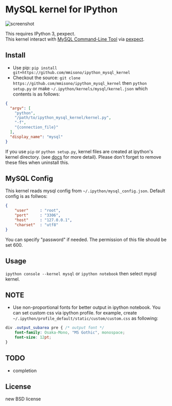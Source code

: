 # MySQL kernel for IPython

![screenshot](https://raw.githubusercontent.com/wiki/mmisono/ipython_mysql_kernel/images/screenshot.png "screenshot")

This requires IPython 3, pexpect.  
This kernel interact with [MySQL Command-Line
Tool](https://dev.mysql.com/doc/refman/5.5/en/mysql.html) via
[pexpect](https://github.com/pexpect/pexpect).

## Install
* Use pip: `pip install git+https://github.com/mmisono/ipython_mysql_kernel`
* Checkout the source: `git clone
  https://github.com/mmisono/ipython_mysql_kernel` then `python setup.py` or
  make `~/.ipython/kernels/mysql/kernel.json` which contents is as follows:


```json
{
  "argv": [
    "python",
    "/path/to/ipython_mysql_kernel/kernel.py",
    "-f",
    "{connection_file}"
  ],
  "display_name": "mysql"
}
```


If you use `pip` or `python setup.py`, kernel files are created at ipython's
kernel directory.
(see [docs](https://ipython.org/ipython-doc/dev/development/kernels.html#kernelspecs)
for more detail).
Please don't forget to remove these files when uninstall this.

## MySQL Config
This kernel reads mysql config from `~/.ipython/mysql_config.json`.
Default config is as follwos:


```json
{
    "user"     : "root",
    "port"     : "3306",
    "host"     : "127.0.0.1",
    "charset"  : "utf8"
}
```
You can specify "password" if needed. The permission of this file should be set 600.

## Usage
`ipython console --kernel mysql` or `ipython notebook` then select mysql kernel.

## NOTE
* Use non-proportional fonts for better output in ipython notebook. You can set custom css via ipython profile.
  for example, create `~/.ipython/profile_default/static/custom/custom.css` as following:


```css
div .output_subarea pre { /* output font */
    font-family: Osaka-Mono, "MS Gothic", monospace;
    font-size: 12pt;
}
```

## TODO
* completion

## License
new BSD license
